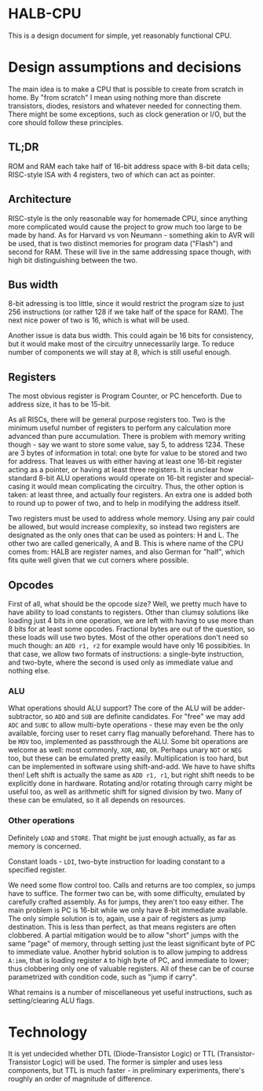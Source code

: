 # HALB-CPU

This is a design document for simple, yet reasonably functional CPU.

# Design assumptions and decisions

The main idea is to make a CPU that is possible to create from scratch in home. By "from scratch" I mean
using nothing more than discrete transistors, diodes, resistors and whatever needed for connecting them.
There might be some exceptions, such as clock generation or I/O, but the core should follow these principles.

## TL;DR

ROM and RAM each take half of 16-bit address space with 8-bit data cells; RISC-style ISA
with 4 registers, two of which can act as pointer.

## Architecture

RISC-style is the only reasonable way for homemade CPU, since anything more complicated would cause
the project to grow much too large to be made by hand. As for Harvard vs von Neumann - something akin
to AVR will be used, that is two distinct memories for program data ("Flash") and second for RAM. These
will live in the same addressing space though, with high bit distinguishing between the two.

## Bus width

8-bit adressing is too little, since it would restrict the program size to just 256 instructions
(or rather 128 if we take half of the space for RAM). The next nice power of two is 16, which is
what will be used.

Another issue is data bus width. This could again be 16 bits for consistency, but it would make
most of the circuitry unnecessarily large. To reduce number of components we will stay at 8, which
is still useful enough.

## Registers

The most obvious register is Program Counter, or PC henceforth. Due to address size, it has to be 
15-bit.

As all RISCs, there will be general purpose registers too. Two is the minimum useful number of registers
to perform any calculation more advanced than pure accumulation. There is problem with memory writing
though - say we want to store some value, say 5, to address 1234. These are 3 bytes of information
in total: one byte for value to be stored and two for address. That leaves us with either having
at least one 16-bit register acting as a pointer, or having at least three registers. It is unclear
how standard 8-bit ALU operations would operate on 16-bit register and special-casing it would mean
complicating the circuitry. Thus, the other option is taken: at least three, and actually four
registers. An extra one is added both to round up to power of two, and to help in modifying the
address itself.

Two registers must be used to address whole memory. Using any pair could be allowed, but would
increase complexity, so instead two registers are designated as the only ones that can be used
as pointers: H and L. The other two are called generically, A and B. This is where name of the
CPU comes from: HALB are register names, and also German for "half", which fits quite well
given that we cut corners where possible.

## Opcodes

First of all, what should be the opcode size? Well, we pretty much have to have ability to load
constants to registers. Other than clumsy solutions like loading just 4 bits in one operation,
we are left with having to use more than 8 bits for at least some opcodes. Fractional bytes
are out of the question, so these loads will use two bytes. Most of the other operations don't
need so much though: an `ADD r1, r2` for example would have only 16 possibities. In that case,
we allow two formats of instructions: a single-byte instruction, and two-byte, where the
second is used only as immediate value and nothing else.

### ALU

What operations should ALU support? The core of the ALU will be adder-subtractor, so `ADD` and
`SUB` are definite candidates. For "free" we may add `ADC` and `SUBC` to allow multi-byte
operations - these may even be the only available, forcing user to reset carry flag manually
beforehand. There has to be `MOV` too, implemented as passthrough the ALU. Some bit operations
are welcome as well: most commonly, `XOR`, `AND`, `OR`. Perhaps unary `NOT` or `NEG` too,
but these can be emulated pretty easily. Multiplication is too hard, but can be implemented
in software using shift-and-add. We have to have shifts then! Left shift is actually the same as
`ADD r1, r1`, but right shift needs to be explicitly done in hardware. Rotating and/or rotating
through carry might be useful too, as well as arithmetic shift for signed division by two.
Many of these can be emulated, so it all depends on resources.

### Other operations

Definitely `LOAD` and `STORE`. That might be just enough actually, as far as memory is concerned.

Constant loads - `LDI`, two-byte instruction for loading constant to a specified register.

We need some flow control too. Calls and returns are too complex, so jumps have to suffice. The
former two can be, with some difficulty, emulated by carefully crafted assembly. As for
jumps, they aren't too easy either. The main problem is PC is 16-bit while we only have
8-bit immediate available. The only simple solution is to, again, use a pair of registers
as jump destination. This is less than perfect, as that means registers are often clobbered.
A partial mitigation would be to allow "short" jumps with the same "page" of memory, through
setting just the least significant byte of PC to immediate value. Another hybrid solution
is to allow jumping to address `A:imm`, that is loading register `A` to high byte of PC,
and immediate to lower; thus clobbering only one of valuable registers. All of these
can be of course parametrized with condition code, such as "jump if carry".

What remains is a number of miscellaneous yet useful instructions, such as setting/clearing
ALU flags.


# Technology

It is yet undecided whether DTL (Diode-Transistor Logic) or TTL (Transistor-Transistor Logic) will be used.
The former is simpler and uses less components, but TTL is much faster - in preliminary experiments,
there's roughly an order of magnitude of difference.
